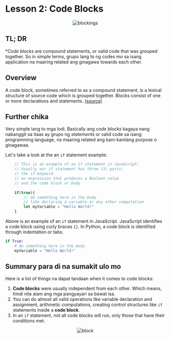 Lesson 2: Code Blocks
=====================

<p align="center">
	<img src="https://media.giphy.com/media/l2JhtHeyE3QEJJNT2/giphy.gif" alt="blockings">
</p>

## TL; DR
**Code blocks* are compound statements, or valid code that was grouped together. So in simple terms, grupo lang to ng codes mo sa isang application na maaring related ang ginagawa towards each other.

## Overview
A code block, sometimes referred to as a compound statement, is a lexical structure of source code which is grouped together. Blocks consist of one or more declarations and statements. [(source)](https://press.rebus.community/programmingfundamentals/chapter/code-blocks/)

## Further chika
Very simple lang to mga lodi. Basically ang *code blocks* kagaya nang nabanggit sa itaas ay grupo ng *statements* or valid code sa isang programming language, na maaring related ang kani-kanilang purpose o ginagawaa. 

Let's take a look at the an `if` statement example:

```javascript
	// This is an example of an if statement in JavaScript:
	// Usually our if statement has three (3) parts:  
	// the if-keyword
	// an expression that produces a Boolean value
	// and the code block or body
	
	if(true){
		// do something here in the body
		// like declaring a variable or any other computation
		let myVariable = "Hello World!"
	}
```


Above is an example of an `if` statement in JavaScript. JavaScript identifies a code block using curly braces `{}`. In Python, a code block is identified through indentation or tabs.

```python
if True:
	# do something here in the body
	myVariable = "Hello World!"
```

## Summary para di na sumakit ulo mo
Here is a list of things na dapat tandaan when it comes to code blocks:

1. **Code blocks** were usually independent from each other. Which means, hindi nila alam ang mga pangyayari sa bawat isa.
2. You can do almost all valid operations like variable declaration and assignment, arithmetic computations, creating control structures like `if` statements inside a **code block**.
3. In an `if` statement, not all code blocks will run, only those that have their conditions met.

<p align="center">
	<img src="https://media.giphy.com/media/26BkLIH6ArvoKr1YI/giphy.gif" alt="block">
</p>